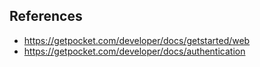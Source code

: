 ## References

- https://getpocket.com/developer/docs/getstarted/web
- https://getpocket.com/developer/docs/authentication
